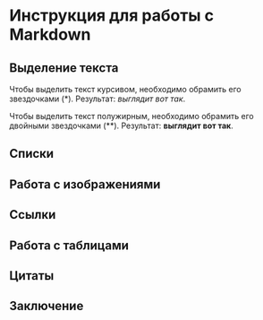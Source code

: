 # Инструкция для работы с Markdown

## Выделение текста

Чтобы выделить текст курсивом, необходимо обрамить его звездочками (*).
Результат: *выглядит вот так*.

Чтобы выделить текст полужирным, необходимо обрамить его двойными звездочками (**). Результат: 
**выглядит вот так**.

## Списки

## Работа с изображениями

## Ссылки

## Работа с таблицами

## Цитаты

## Заключение

